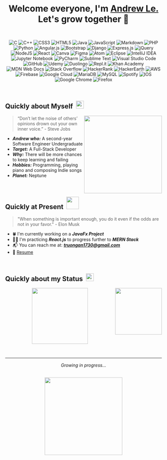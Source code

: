 <h1 align="center"> Welcome everyone, I'm <a href="https://www.linkedin.com/in/truonganln/" target="_blank">Andrew Le.</a> Let's grow together 🚀</h1>

<br>
<div align="center">

  ![C](https://img.shields.io/badge/c-%2300599C.svg?style=for-the-badge&logo=c&logoColor=white)
  ![C++](https://img.shields.io/badge/c++-%2300599C.svg?style=for-the-badge&logo=c%2B%2B&logoColor=white)
  ![CSS3](https://img.shields.io/badge/css3-%231572B6.svg?style=for-the-badge&logo=css3&logoColor=white)
  ![HTML5](https://img.shields.io/badge/html5-%23E34F26.svg?style=for-the-badge&logo=html5&logoColor=white)
  ![Java](https://img.shields.io/badge/java-%23ED8B00.svg?style=for-the-badge&logo=java&logoColor=white)
  ![JavaScript](https://img.shields.io/badge/javascript-%23323330.svg?style=for-the-badge&logo=javascript&logoColor=%23F7DF1E)
  ![Markdown](https://img.shields.io/badge/markdown-%23000000.svg?style=for-the-badge&logo=markdown&logoColor=white)
  ![PHP](https://img.shields.io/badge/php-%23777BB4.svg?style=for-the-badge&logo=php&logoColor=white)
  ![Python](https://img.shields.io/badge/python-3670A0?style=for-the-badge&logo=python&logoColor=ffdd54)
  ![Angular.js](https://img.shields.io/badge/angular.js-%23E23237.svg?style=for-the-badge&logo=angularjs&logoColor=white)
  ![Bootstrap](https://img.shields.io/badge/bootstrap-%23563D7C.svg?style=for-the-badge&logo=bootstrap&logoColor=white)
  ![Django](https://img.shields.io/badge/django-%23092E20.svg?style=for-the-badge&logo=django&logoColor=white)
  ![Express.js](https://img.shields.io/badge/express.js-%23404d59.svg?style=for-the-badge&logo=express&logoColor=%2361DAFB)
  ![jQuery](https://img.shields.io/badge/jquery-%230769AD.svg?style=for-the-badge&logo=jquery&logoColor=white)
  ![NodeJS](https://img.shields.io/badge/node.js-6DA55F?style=for-the-badge&logo=node.js&logoColor=white)
  ![React](https://img.shields.io/badge/react-%2320232a.svg?style=for-the-badge&logo=react&logoColor=%2361DAFB)
  ![Canva](https://img.shields.io/badge/Canva-%2300C4CC.svg?style=for-the-badge&logo=Canva&logoColor=white)
  ![Figma](https://img.shields.io/badge/figma-%23F24E1E.svg?style=for-the-badge&logo=figma&logoColor=white)
  ![Atom](https://img.shields.io/badge/Atom-%2366595C.svg?style=for-the-badge&logo=atom&logoColor=white)
  ![Eclipse](https://img.shields.io/badge/Eclipse-FE7A16.svg?style=for-the-badge&logo=Eclipse&logoColor=white)
  ![IntelliJ IDEA](https://img.shields.io/badge/IntelliJIDEA-000000.svg?style=for-the-badge&logo=intellij-idea&logoColor=white)
  ![Jupyter Notebook](https://img.shields.io/badge/jupyter-%23FA0F00.svg?style=for-the-badge&logo=jupyter&logoColor=white)
  ![PyCharm](https://img.shields.io/badge/pycharm-143?style=for-the-badge&logo=pycharm&logoColor=black&color=black&labelColor=green)
  ![Sublime Text](https://img.shields.io/badge/sublime_text-%23575757.svg?style=for-the-badge&logo=sublime-text&logoColor=important)
  ![Visual Studio Code](https://img.shields.io/badge/VisualStudioCode-0078d7.svg?style=for-the-badge&logo=visual-studio-code&logoColor=white)
  ![GitHub](https://img.shields.io/badge/github-%23121011.svg?style=for-the-badge&logo=github&logoColor=white)
  ![Udemy](https://img.shields.io/badge/Udemy-A435F0?style=for-the-badge&logo=Udemy&logoColor=white)
  ![Duolingo](https://img.shields.io/badge/Duolingo-%234DC730.svg?style=for-the-badge&logo=Duolingo&logoColor=white)
  ![Repl.it](https://img.shields.io/badge/Repl.it-%230D101E.svg?style=for-the-badge&logo=replit&logoColor=white)
  ![Khan Academy](https://img.shields.io/badge/KhanAcademy-%2314BF96.svg?style=for-the-badge&logo=KhanAcademy&logoColor=white)
  ![MDN Web Docs](https://img.shields.io/badge/MDN_Web_Docs-black?style=for-the-badge&logo=mdnwebdocs&logoColor=white)
  ![Stack Overflow](https://img.shields.io/badge/-Stackoverflow-FE7A16?style=for-the-badge&logo=stack-overflow&logoColor=white)
  ![HackerRank](https://img.shields.io/badge/-Hackerrank-2EC866?style=for-the-badge&logo=HackerRank&logoColor=white)
  ![HackerEarth](https://img.shields.io/badge/HackerEarth-%232C3454.svg?style=for-the-badge&logo=HackerEarth&logoColor=Blue)
  ![AWS](https://img.shields.io/badge/AWS-%23FF9900.svg?style=for-the-badge&logo=amazon-aws&logoColor=white)
  ![Firebase](https://img.shields.io/badge/firebase-%23039BE5.svg?style=for-the-badge&logo=firebase)
  ![Google Cloud](https://img.shields.io/badge/GoogleCloud-%234285F4.svg?style=for-the-badge&logo=google-cloud&logoColor=white)
  ![MariaDB](https://img.shields.io/badge/MariaDB-003545?style=for-the-badge&logo=mariadb&logoColor=white)
  ![MySQL](https://img.shields.io/badge/mysql-%2300f.svg?style=for-the-badge&logo=mysql&logoColor=white)
  ![Spotify](https://img.shields.io/badge/Spotify-1ED760?style=for-the-badge&logo=spotify&logoColor=white)
  ![IOS](https://img.shields.io/badge/iOS-000000?style=for-the-badge&logo=ios&logoColor=white)
  ![Google Chrome](https://img.shields.io/badge/Google%20Chrome-4285F4?style=for-the-badge&logo=GoogleChrome&logoColor=white)
  ![Firefox](https://img.shields.io/badge/Firefox-FF7139?style=for-the-badge&logo=Firefox-Browser&logoColor=white)
  
</div>
<br>

<h2>Quickly about Myself &nbsp;<img src="https://media.giphy.com/media/hvRJCLFzcasrR4ia7z/giphy.gif" width="25px"></h2>

<img align="right" src="https://media.giphy.com/media/UqZ4imFIoljlr5O2sM/giphy.gif" width="250px">

> “Don’t let the noise of others’ opinions drown out your own inner voice.” - Steve Jobs

- ***Andrew who:*** A second-year Software Engineer Undergraduate
- ***Target:*** A Full-Stack Developer
- ***Why:*** There will be more chances to keep learning and failing
- ***Hobbies:*** Programming, playing piano and composing Indie songs
- ***Planet:*** Neptune
<br>

<h2>Quickly at Present &nbsp;<img src="https://media.giphy.com/media/26ybwwiZmci3DJdYs/giphy.gif" width="40px"></h2>

> "When something is important enough, you do it even if the odds are not in your favor." - Elon Musk

- 🍀 I'm currently working on a ***JavaFx Project***
- 👨‍💻 I'm practicing ***React.js*** to progress further to ***MERN Stack***
- 📬 You can reach me at: ***truongan1730@gmail.com***
- 📮 [Resume](https://i.imgur.com/CZDUfgR.jpg)
<br>

<h2>Quickly about my Status &nbsp;<img src="https://media.giphy.com/media/VTErXIe8Q2kf0vMk11/giphy.gif" width="25px"></h2>

<p align="center">
  <img height="180em" src="https://github-readme-stats.vercel.app/api?username=DrewIndeed&show_icons=true&hide_border=true&&count_private=true&include_all_commits=true" />
  <img align="right" height="150em" src="https://github-readme-stats.vercel.app/api/top-langs/?username=DrewIndeed&exclude_repo=KNN-Image-Classification&show_icons=true&hide_border=true&layout=compact&langs_count=8"/>
</p>
<br>
<hr>

<div align="center">

  _Growing in progress..._
  
  <br>
  <img align="center" src="https://media.giphy.com/media/feN0YJbVs0fwA/giphy.gif" width="250px">
</div>







